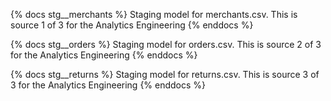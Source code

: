 {% docs stg__merchants %}
    Staging model for merchants.csv. This is source 1 of 3 for the Analytics Engineering 
{% enddocs %}

{% docs stg__orders %}
    Staging model for orders.csv. This is source 2 of 3 for the Analytics Engineering 
{% enddocs %}

{% docs stg__returns %}
    Staging model for returns.csv. This is source 3 of 3 for the Analytics Engineering 
{% enddocs %}
